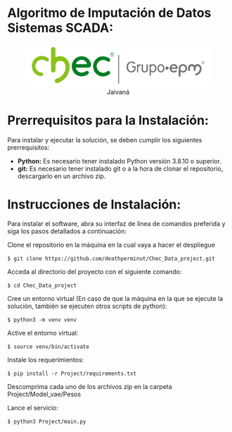 # Algoritmo de Imputación de Datos Sistemas SCADA:

<figure  align="center">
<img src='/assets/chec.png' width="800"> 
<figcaption>Jaivaná</figcaption>
</figure>



# Prerrequisitos para la Instalación:

Para instalar y ejecutar la solución, se deben cumplir los siguientes prerrequisitos:

- **Python:** Es necesario tener instalado Python versión 3.8.10 o superior.
- **git:** Es necesario tener instalado git o a la hora de clonar el repositorio, descargarlo en un archivo zip.

# Instrucciones de Instalación:

Para instalar el software, abra su interfaz de línea de comandos preferida y siga los pasos detallados a continuación:

Clone el repositorio en la máquina en la cual vaya a hacer el despliegue

```
$ git clone https://github.com/deathperminut/Chec_Data_project.git
```

Acceda al directorio del proyecto con el siguiente comando:

```
$ cd Chec_Data_project
```

Cree un entorno virtual (En caso de que la máquina en la que se ejecute la solución, también se ejecuten otros scripts de python):

```
$ python3 -m venv venv
```

Active el entorno virtual:

```
$ source venv/bin/activate
```

Instale los requerimientos:

```
$ pip install -r Project/requirements.txt
```

Descomprima cada uno de los archivos zip en la carpeta Project/Model_vae/Pesos

Lance el servicio:

```
$ python3 Project/main.py
```

